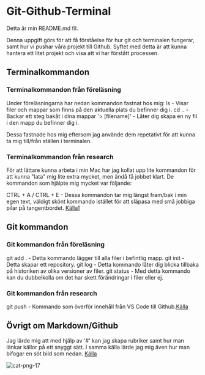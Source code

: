 # Git-Github-Terminal

Detta är min README.md fil. 

Denna uppgift görs för att få förståelse för hur git och terminalen fungerar, samt hur vi pushar våra projekt till Github. Syftet med detta är att kunna hantera ett litet projekt och visa att vi har förstått processen. 


## Terminalkommandon

### Terminalkommandon från föreläsning

Under föreläsningarna har nedan kommandon fastnat hos mig:
ls - Visar filer och mappar som finns på den aktuella plats du befinner dig i. 
cd .. - Backar ett steg bakåt i dina mappar
'> [filename]' - Låter dig skapa en ny fil i den mapp du befinner dig i. 

Dessa fastnade hos mig eftersom jag använde dem repetativt för att kunna ta mig till/från ställen i terminalen.

### Terminalkommandon från research

För att lättare kunna arbeta i min Mac har jag kollat upp lite kommandon för att kunna "lata" mig lite extra mycket, men ändå få jobbet klart. De kommandon som hjälpte mig mycket var följande:

CTRL + A / CTRL + E - Dessa kommandon tar mig längst fram/bak i min egen text, väldigt skönt kommando istället för att släpasa med små jobbiga pilar på tangentbordet. [Källa1](https://ftp-mac.com/mac-terminal-commands.html)


## Git kommandon

### Git kommandon från föreläsning 

git add . - Detta kommando lägger till alla filer i befintlig mapp. 
git init - Detta skapar ett repository.
git log - Detta kommando låter dig blicka tillbaka på historiken av olika versioner av filer.
git status - Med detta kommando kan du dubbelkolla om det har skett förändringar i filer eller ej.

### Git kommandon från research

git push - Kommando som överför innehåll från VS Code till Github.[Källa](https://www.atlassian.com/git/tutorials/syncing/git-push)

## Övrigt om Markdown/Github

Jag lärde mig att med hjälp av '#' kan jag skapa rubriker samt hur man länkar källor på ett snyggt sätt. I samma källa lärde jag mig även hur man bifogar en söt bild som nedan. [Källa](https://intra.kth.se/administration/kommunikation/webb/verktyg/formularhantering/markdown-syntax-1.701701)

![cat-png-17](https://github.com/user-attachments/assets/1bafbb77-efa9-4133-a4d5-43d986fb3ca0)









